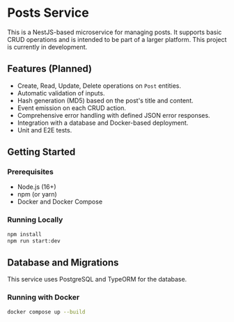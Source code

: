 # Posts Service

This is a NestJS-based microservice for managing posts. It supports basic CRUD operations and is intended to be part of a larger platform. This project is currently in development.

## Features (Planned)
- Create, Read, Update, Delete operations on `Post` entities.
- Automatic validation of inputs.
- Hash generation (MD5) based on the post's title and content.
- Event emission on each CRUD action.
- Comprehensive error handling with defined JSON error responses.
- Integration with a database and Docker-based deployment.
- Unit and E2E tests.

## Getting Started

### Prerequisites
- Node.js (16+)
- npm (or yarn)
- Docker and Docker Compose

### Running Locally
```bash
npm install
npm run start:dev
```

## Database and Migrations

This service uses PostgreSQL and TypeORM for the database.

### Running with Docker
```bash
docker compose up --build
